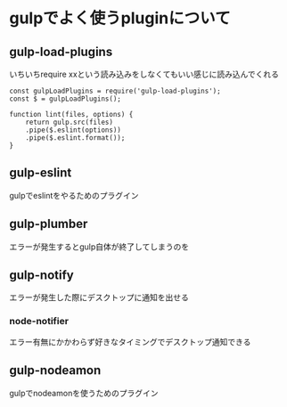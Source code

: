 # gulpでよく使うpluginについて

## gulp-load-plugins
いちいちrequire xxという読み込みをしなくてもいい感じに読み込んでくれる

```
const gulpLoadPlugins = require('gulp-load-plugins');
const $ = gulpLoadPlugins();

function lint(files, options) {
    return gulp.src(files)
    .pipe($.eslint(options))
    .pipe($.eslint.format());
}
```

## gulp-eslint
gulpでeslintをやるためのプラグイン

## gulp-plumber
エラーが発生するとgulp自体が終了してしまうのを

## gulp-notify
エラーが発生した際にデスクトップに通知を出せる

### node-notifier
エラー有無にかかわらず好きなタイミングでデスクトップ通知できる

## gulp-nodeamon
gulpでnodeamonを使うためのプラグイン